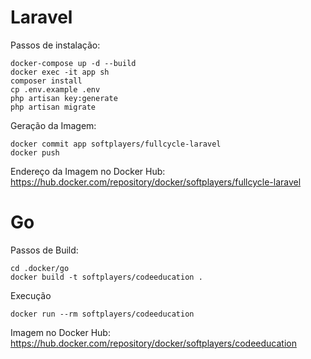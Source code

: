 # Laravel 

Passos de instalação:
```
docker-compose up -d --build
docker exec -it app sh
composer install
cp .env.example .env
php artisan key:generate 
php artisan migrate
```

Geração da Imagem:
```
docker commit app softplayers/fullcycle-laravel
docker push
```

Endereço da Imagem no Docker Hub: https://hub.docker.com/repository/docker/softplayers/fullcycle-laravel

# Go

Passos de Build:
```
cd .docker/go
docker build -t softplayers/codeeducation .
```

Execução
```
docker run --rm softplayers/codeeducation 
```

Imagem no Docker Hub:
https://hub.docker.com/repository/docker/softplayers/codeeducation

